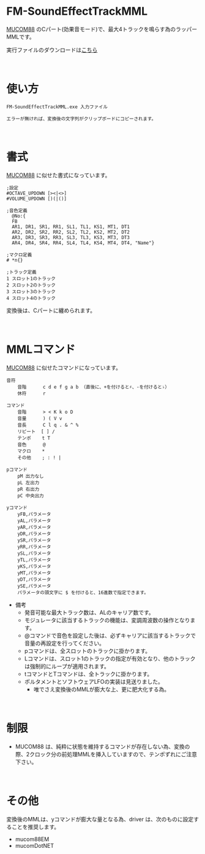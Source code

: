 # FM-SoundEffectTrackMML
[MUCOM88](https://onitama.tv/mucom88/)  のCパート(効果音モード)で、最大4トラックを鳴らす為のラッパーMMLです。  

実行ファイルのダウンロードは[こちら](https://github.com/DM-88mkII/FM-SoundEffectTrackMML/blob/main/FM-SoundEffectTrackMML/bin/Release/FM-SoundEffectTrackMML.exe)  

<br>

# 使い方
~~~
FM-SoundEffectTrackMML.exe 入力ファイル

エラーが無ければ、変換後の文字列がクリップボードにコピーされます。
~~~

<br>

# 書式
[MUCOM88](https://onitama.tv/mucom88/) に似せた書式になっています。  
~~~
;設定
#OCTAVE_UPDOWN [><|<>]
#VOLUME_UPDOWN [)(|()]

;音色定義
  @No:{
  FB
  AR1, DR1, SR1, RR1, SL1, TL1, KS1, MT1, DT1
  AR2, DR2, SR2, RR2, SL2, TL2, KS2, MT2, DT2
  AR3, DR3, SR3, RR3, SL3, TL3, KS3, MT3, DT3
  AR4, DR4, SR4, RR4, SL4, TL4, KS4, MT4, DT4, "Name"}

;マクロ定義
# *n{}

;トラック定義
1 スロット1のトラック
2 スロット2のトラック
3 スロット3のトラック
4 スロット4のトラック
~~~
変換後は、Cパートに纏められます。  

<br>

# MMLコマンド
[MUCOM88](https://onitama.tv/mucom88/) に似せたコマンドになっています。  
~~~
音符
    音階      c d e f g a b （直後に、+を付けると♯、-を付けると♭）
    休符      r

コマンド
    音階      > < K k o D
    音量      ) ( V v
    音長      C l q . & ^ %
    リピート  [ ] /
    テンポ    t T
    音色      @
    マクロ    *
    その他    ; : ! |

pコマンド
    pM 出力なし
    pL 左出力
    pR 右出力
    pC 中央出力

yコマンド
    yFB,パラメータ
    yAL,パラメータ
    yAR,パラメータ
    yDR,パラメータ
    ySR,パラメータ
    yRR,パラメータ
    ySL,パラメータ
    yTL,パラメータ
    yKS,パラメータ
    yMT,パラメータ
    yDT,パラメータ
    ySE,パラメータ
    パラメータの頭文字に $ を付けると、16進数で指定できます。
~~~

* 備考
  * 発音可能な最大トラック数は、ALのキャリア数です。
  * モジュレータに該当するトラックの機能は、変調周波数の操作となります。
  * @コマンドで音色を設定した後は、必ずキャリアに該当するトラックで音量の再設定を行ってください。
  * pコマンドは、全スロットのトラックに掛かります。
  * Lコマンドは、スロット1のトラックの指定が有効となり、他のトラックは強制的にループが適用されます。
  * tコマンドとTコマンドは、全トラックに掛かります。
  * ポルタメントとソフトウェアLFOの実装は見送りました。
    * 唯でさえ変換後のMMLが膨大な上、更に肥大化する為。

<br>

# 制限

* MUCOM88 は、純粋に状態を維持するコマンドが存在しない為、変換の際、2クロック分の前処理MMLを挿入していますので、テンポずれにご注意下さい。

<br>

# その他

変換後のMMLは、yコマンドが膨大な量となる為、driver は、次のものに設定することを推奨します。
* mucom88EM
* mucomDotNET
